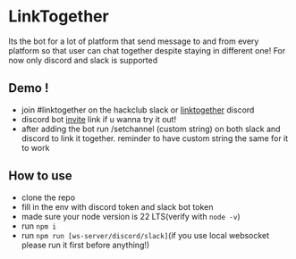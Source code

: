 # LinkTogether
Its the bot for a lot of platform that send message to and from every platform so that user can chat together despite staying in different one!
For now only discord and slack is supported

## Demo !
- join #linktogether on the hackclub slack or [linktogether](https://discord.gg/WaNveFJCaf) discord
- discord bot [invite](https://discord.com/oauth2/authorize?client_id=1392502537269284954&permissions=2684463104&integration_type=0&scope=bot) link if u wanna try it out!
- after adding the bot run /setchannel (custom string) on both slack and discord to link it together. reminder to have custom string the same for it to work

## How to use
- clone the repo
- fill in the env with discord token and slack bot token
- made sure your node version is 22 LTS(verify with ```node -v```)
- run ```npm i```
- run ```npm run [ws-server/discord/slack]```(if you use local websocket please run it first before anything!)
